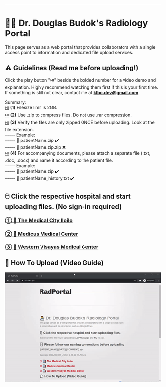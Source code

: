 ![image](placeholder.png)
# 👨‍⚕️ Dr. Douglas Budok's Radiology Portal 
This page serves as a web portal that provides collaborators with a single access point to information and dedicated file upload services.

## ⚠️ Guidelines (Read me before uploading!)
Click the play button "⏯️" beside the bolded number for a video demo and explanation. Highly recommend watching them first if this is your first time.  
If something is still not clear, contact me at **klbc.dev@gmail.com**  
  
Summary:  
[⏯️](https://drive.google.com/file/d/147yykKxCFz02ldhHa2ajupQUG-3Hz8cK/preview) **(1)** Filesize limit is 2GB.  
[⏯️](https://drive.google.com/file/d/1vLesfen18mYM7t_n1D0k0c4vLk6eTUuw/preview) **(2)** Use .zip to compress files. Do not use .rar compression.  
[⏯️](https://drive.google.com/file/d/1x8z5-LcWJBSG1v0gn0ac8YfaK3CgyUEy/preview) **(3)** Verify the files are only zipped ONCE before uploading. Look at the file extension.  
----- Example:  
----- 📁 patientName.zip ✔️  
----- 📁 patientName.zip.zip ❌  
[⏯️](https://drive.google.com/file/d/1TPlPkYWtr9ZKMd6csGOqICX9vVtcHLn6/preview) **(4)** For accompanying documents, please attach a separate file (.txt, .doc, .docx) and name it according to the patient file.  
----- Example:  
----- 📁 patientName.zip ✔️  
----- 📝 patientName_history.txt ✔️  

## 🖱️ Click the respective hospital and start uploading files. (No sign-in required)

### [① 🏥 The Medical City Iloilo ](https://www.dropbox.com/request/SdpHLAAhI0xdNePb7WKo)
### [② 🏥 Medicus Medical Center ](https://www.dropbox.com/request/oAWEwIXFIrlPuhUn62Ao)
### [③ 🏥 Western Visayas Medical Center ](https://www.dropbox.com/request/R32MiVic1zAm21GIxo4I)


## 💭 How To Upload (Video Guide)
![demo](demo.gif)

